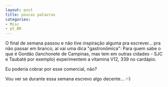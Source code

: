```yaml
---
layout: post
title: poucas palavras
categories:
- Misc
- pt_BR
---
```

O final de semana passou e não tive inspiração alguma pra escrever... pra não passar em branco, aí vai uma dica "gastronômica": Para quem sabe o que é Gordão (lanchonete de Campinas, mas tem em outras cidades - SJC e Taubaté por exemplo)  experimentem a  vitamina V12, 339 no cardápio.

Eu poderia cobrar por esse comercial, não?

Vou ver se durante essa semana escrevo algo decente... :-)

